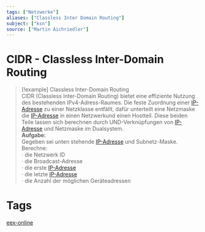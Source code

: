 ```yaml
---
tags: ["Netzwerke"]
aliases: ["Classless Inter Domain Routing"]
subject: ["ksn"]
source: ["Martin Aichriedler"]
---
```


# CIDR - Classless Inter-Domain Routing

>[!example] Classless Inter-Domain Routing  
> CIDR (Classless Inter-Domain Routing) bietet eine effiziente Nutzung des bestehenden IPv4-Adress-Raumes. Die feste Zuordnung einer [IP-Adresse](protokolle/Internet%20Protocol.md) zu einer Netzklasse entfällt, dafür unterteilt eine Netzmaske die [IP-Adresse](protokolle/Internet%20Protocol.md) in einen Netzwerkund einen Hostteil. Diese beiden Teile lassen sich berechnen durch UND-Verknüpfungen von [IP-Adresse](protokolle/Internet%20Protocol.md) und Netzmaske im Dualsystem.  
> **Aufgabe:**  
> Gegeben sei unten stehende [IP-Adresse](protokolle/Internet%20Protocol.md) und Subnetz-Maske. Berechne:  
> · die Netzwerk ID  
> · die Broadcast-Adresse  
> · die erste [IP-Adresse](protokolle/Internet%20Protocol.md)  
> · die letzte [IP-Adresse](protokolle/Internet%20Protocol.md)  
> · die Anzahl der möglichen Geräteadressen

# Tags

[eex-online](http://www.eex-online.de/informatik.php)